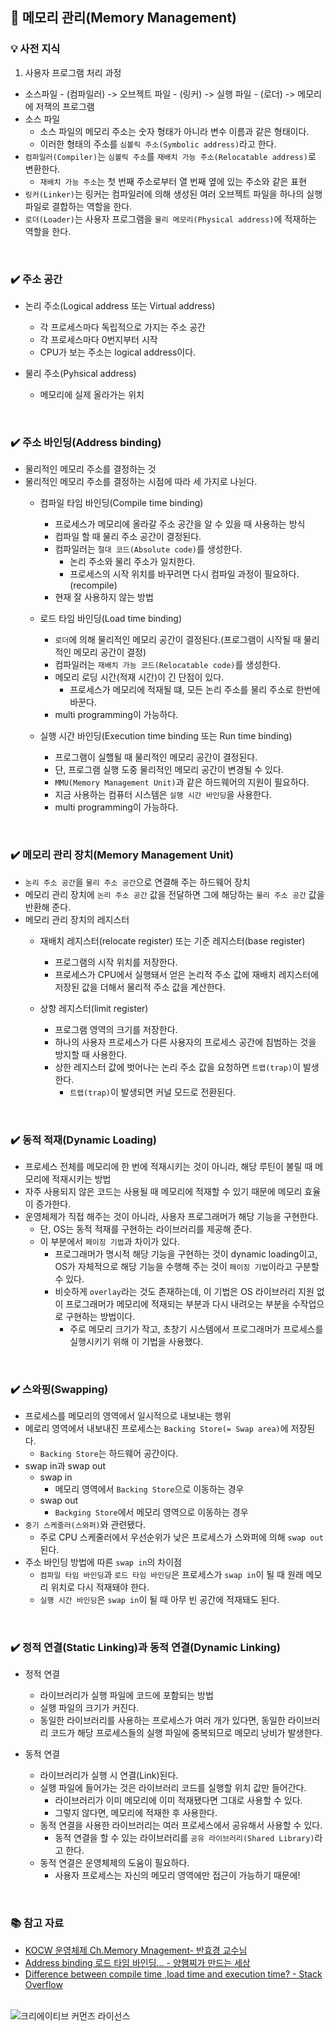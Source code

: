 ## 📌 메모리 관리(Memory Management)

### 💡 사전 지식
1. 사용자 프로그램 처리 과정
- 소스파일 - (컴파일러) -> 오브젝트 파일 - (링커) -> 실행 파일 - (로더) -> 메모리에 저잭의 프로그램
- 소스 파일
    - 소스 파일의 메모리 주소는 숫자 형태가 아니라 변수 이름과 같은 형태이다.
    - 이러한 형태의 주소를 `심볼릭 주소(Symbolic address)`라고 한다.
- `컴파일러(Compiler)`는 `심볼릭 주소`를 `재배치 가능 주소(Relocatable address)`로 변환한다.
    - `재배치 가능 주소`는 첫 번째 주소로부터 열 번째 옆에 있는 주소와 같은 표현
- `링커(Linker)`는 링커는 컴파일러에 의해 생성된 여러 오브젝트 파일을 하나의 실행 파일로 결합하는 역할을 한다.
- `로더(Loader)`는 사용자 프로그램을 `물리 메모리(Physical address)`에 적재하는 역할을 한다.

<br>

### ✔️ 주소 공간
- 논리 주소(Logical address 또는 Virtual address)
    - 각 프로세스마다 독립적으로 가지는 주소 공간
    - 각 프로세스마다 0번지부터 시작
    - CPU가 보는 주소는 logical address이다.

- 물리 주소(Pyhsical address)
    - 메모리에 실제 올라가는 위치

<br>

### ✔️ 주소 바인딩(Address binding)
- 물리적인 메모리 주소를 결정하는 것
- 물리적인 메모리 주소를 결정하는 시점에 따라 세 가지로 나뉜다.
    - 컴파일 타임 바인딩(Compile time binding)
        - 프로세스가 메모리에 올라갈 주소 공간을 알 수 있을 때 사용하는 방식
        - 컴파일 할 때 물리 주소 공간이 결정된다.
        - 컴파일러는 `절대 코드(Absolute code)`를 생성한다.
            - 논리 주소와 물리 주소가 일치한다.
            - 프로세스의 시작 위치를 바꾸려면 다시 컴파일 과정이 필요하다.(recompile)
        - 현재 잘 사용하지 않는 방법

    - 로드 타임 바인딩(Load time binding)
        - `로더`에 의해 물리적인 메모리 공간이 결정된다.(프로그램이 시작될 때 물리적인 메모리 공간이 결정)
        - 컴파일러는 `재배치 가능 코드(Relocatable code)`를 생성한다.
        - 메모리 로딩 시간(적재 시간)이 긴 단점이 있다.
            - 프로세스가 메모리에 적재될 떄, 모든 논리 주소를 물리 주소로 한번에 바꾼다.
        - multi programming이 가능하다.

    - 실행 시간 바인딩(Execution time binding 또는 Run time binding)
        - 프로그램이 실핼될 때 물리적인 메모리 공간이 결정된다.
        - 단, 프로그램 실행 도중 물리적인 메모리 공간이 변경될 수 있다.
        - `MMU(Memory Management Unit)`과 같은 하드웨어의 지원이 필요하다.
        - 지금 사용하는 컴퓨터 시스템은 `실행 시간 바인딩`을 사용한다.
        - multi programming이 가능하다.

<br>

### ✔️ 메모리 관리 장치(Memory Management Unit)
- `논리 주소 공간`을 `물리 주소 공간`으로 연결해 주는 하드웨어 장치
- 메모리 관리 장치에 `논리 주소 공간` 값을 전달하면 그에 해당하는 `물리 주소 공간` 값을 반환해 준다.
- 메모리 관리 장치의 레지스터
    - 재배치 레지스터(relocate register) 또는 기준 레지스터(base register)
        - 프로그램의 시작 위치를 저장한다.
        - 프로세스가 CPU에서 실행돼서 얻은 논리적 주소 값에 재배치 레지스터에 저장된 값을 더해서 물리적 주소 값을 계산한다.

    - 상항 레지스터(limit register)
        - 프로그램 영역의 크기를 저장한다.
        - 하나의 사용자 프로세스가 다른 사용자의 프로세스 공간에 침범하는 것을 방지할 때 사용한다.
        - 상한 레지스터 값에 벗어나는 논리 주소 값을 요청하면 `트랩(trap)`이 발생한다.
            - `트랩(trap)`이 발생되면 커널 모드로 전환된다.

<br>

### ✔️ 동적 적재(Dynamic Loading)
- 프로세스 전체를 메모리에 한 번에 적재시키는 것이 아니라, 해당 루틴이 불릴 때 메모리에 적재시키는 방법
- 자주 사용되지 않은 코드는 사용될 때 메모리에 적재할 수 있기 때문에 메모리 효율이 증가한다.
- 운영체제가 직접 해주는 것이 아니라, 사용자 프로그래머가 해당 기능을 구현한다.
    - 단, OS는 동적 적재를 구현하는 라이브러리를 제공해 준다.
    - 이 부분에서 `페이징 기법`과 차이가 있다.
        - 프로그래머가 명시적 해당 기능을 구현하는 것이 dynamic loading이고, OS가 자체적으로 해당 기능을 수행해 주는 것이 `페이징 기법`이라고 구분할 수 있다.
        - 비슷하게 `overlay`라는 것도 존재하는데, 이 기법은 OS 라이브러리 지원 없이 프로그래머가 메모리에 적재되는 부분과 다시 내려오는 부분을 수작업으로 구현하는 방법이다.
            - 주로 메모리 크기가 작고, 초창기 시스템에서 프로그래머가 프로세스를 실행시키기 위해 이 기법을 사용했다.

<br>

### ✔️ 스와핑(Swapping)
- 프로세스를 메모리의 영역에서 일시적으로 내보내는 행위
- 메로리 영역에서 내보내진 프로세스는 `Backing Store(= Swap area)`에 저장된다.
    - `Backing Store`는 하드웨어 공간이다.
- swap in과 swap out
    - swap in
        - 메모리 영역에서 `Backing Store`으로 이동하는 경우
    - swap out
        - `Backging Store`에서 메모리 영역으로 이동하는 경우
- `중기 스케줄러(스와퍼)`와 관련됐다.
    - 주로 CPU 스케줄러에서 우선순위가 낮은 프로세스가 스와퍼에 의해 `swap out`된다.
- 주소 바인딩 방법에 따른 `swap in`의 차이점
    - `컴파일 타임 바인딩`과 `로드 타임 바인딩`은 프로세스가 `swap in`이 될 때 원래 메모리 위치로 다시 적재돼야 한다.
    - `실행 시간 바인딩`은 `swap in`이 될 때 아무 빈 공간에 적재돼도 된다.


<br>

### ✔️ 정적 연결(Static Linking)과 동적 연결(Dynamic Linking)
- 정적 연결
    - 라이브러리가 실행 파일에 코드에 포함되는 방법
    - 실행 파일의 크기가 커진다.
    - 동일한 라이브러리를 사용하는 프로세스가 여러 개가 있다면, 동일한 라이브러리 코드가 해당 프로세스들의 실행 파일에 중복되므로 메모리 낭비가 발생한다.

- 동적 연결
    - 라이브러리가 실행 시 연결(Link)된다.
    - 실행 파일에 들어가는 것은 라이브러리 코드를 실행할 위치 값만 들어간다.
        - 라이브러리가 이미 메모리에 이미 적재됐다면 그대로 사용할 수 있다.
        - 그렇지 않다면, 메모리에 적재한 후 사용한다.
    - 동적 연결을 사용한 라이브러리는 여러 프로세스에서 공유해서 사용할 수 있다.
        - 동적 연결을 할 수 있는 라이브러리를 `공유 라이브러리(Shared Library)`라고 한다.
    - 동적 연결은 운영체제의 도움이 필요하다.
        - 사용자 프로세스는 자신의 메모리 영역에만 접근이 가능하기 때문에!

<br>

### 📚 참고 자료
- [KOCW 운영체제 Ch.Memory Mnagement- 반효경 교수님](http://www.kocw.net/home/search/kemView.do?kemId=1046323)
- [Address binding 로드 타임 바인딩... - 양햄찌가 만드는 세상](https://jhnyang.tistory.com/246)
- [Difference between compile time ,load time and execution time? - Stack Overflow](https://stackoverflow.com/questions/35729139/difference-between-compile-time-load-time-and-execution-time)

<br>

<img alt="크리에이티브 커먼즈 라이선스" style="border-width:0" src="https://i.creativecommons.org/l/by-nc-sa/4.0/88x31.png" />